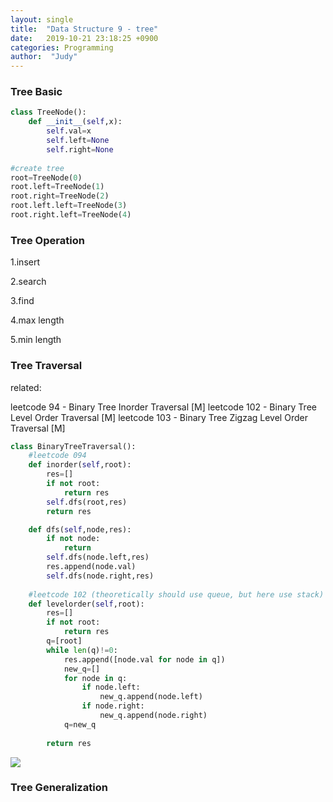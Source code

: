 ```yaml
---
layout: single
title:  "Data Structure 9 - tree"
date:   2019-10-21 23:18:25 +0900
categories: Programming
author:  "Judy"
---
```


### Tree Basic
```python
class TreeNode(): 
    def __init__(self,x):
        self.val=x
        self.left=None
        self.right=None
     
#create tree
root=TreeNode(0)
root.left=TreeNode(1)
root.right=TreeNode(2)
root.left.left=TreeNode(3)
root.right.left=TreeNode(4)
```   

### Tree Operation

1.insert

2.search

3.find

4.max length

5.min length

### Tree Traversal

related: 

leetcode 94 - Binary Tree Inorder Traversal [M]
leetcode 102 - Binary Tree Level Order Traversal [M]
leetcode 103 - Binary Tree Zigzag Level Order Traversal [M]

```python      
class BinaryTreeTraversal():
    #leetcode 094
    def inorder(self,root):
        res=[]
        if not root:
            return res
        self.dfs(root,res)
        return res

    def dfs(self,node,res):
        if not node:
            return
        self.dfs(node.left,res)
        res.append(node.val)
        self.dfs(node.right,res)
        
    #leetcode 102 (theoretically should use queue, but here use stack)
    def levelorder(self,root):
        res=[]
        if not root:
            return res
        q=[root]
        while len(q)!=0:
            res.append([node.val for node in q])
            new_q=[]
            for node in q:
                if node.left:
                    new_q.append(node.left)
                if node.right:
                    new_q.append(node.right)
            q=new_q
            
        return res      
```

![](https://ha5ha6.github.io/judy_blog/assets/images/binarytreetraversal.jpg)

### Tree Generalization
